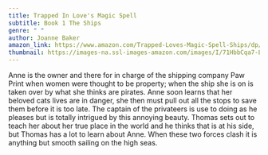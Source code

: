```yaml
---
title: Trapped In Love's Magic Spell
subtitle: Book 1 The Ships
genre: " "
author: Joanne Baker
amazon_link: https://www.amazon.com/Trapped-Loves-Magic-Spell-Ships/dp/1648955193/ref=sr_1_1?crid=2B592YOLG5YVO&keywords=9781648955198&qid=1642687316&sprefix=%2Caps%2C285&sr=8-1
thumbnail: https://images-na.ssl-images-amazon.com/images/I/71HbbCqa7-L.jpg
---
```

Anne is the owner and there for in charge of the shipping company Paw Print when women were thought to be property; when the ship she is on is taken over by what she thinks are pirates. Anne soon learns that her beloved cats lives are in danger, she then must pull out all the stops to save them before it is too late. The captain of the privateers is use to doing as he pleases but is totally intrigued by this annoying beauty. Thomas sets out to teach her about her true place in the world and he thinks that is at his side, but Thomas has a lot to learn about Anne. When these two forces clash it is anything but smooth sailing on the high seas.